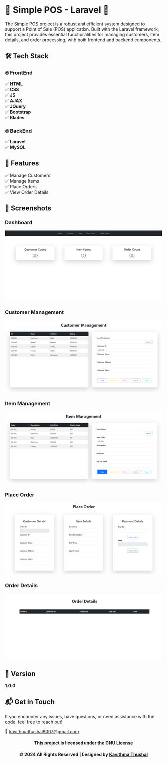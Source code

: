 # 🌟 Simple POS - Laravel 🌟

The Simple POS project is a robust and efficient system designed to support a Point of Sale (POS) application. Built
with the Laravel framework, this project provides essential functionalities for managing customers, item details, and
order processing, with both frontend and backend components.

## 🛠️ Tech Stack

### 🔥 FrontEnd

✅ **HTML**<br/>
✅ **CSS**<br/>
✅ **JS**<br/>
✅ **AJAX**<br/>
✅ **JQuery**<br/>
✅ **Bootstrap**<br/>
✅ **Blades**<br/>

### 🔥 BackEnd

✅ **Laravel**<br/>
✅ **MySQL**<br/>

## 🚀 Features

✅ Manage Customers<br/>
✅ Manage Items<br/>
✅ Place Orders<br/>
✅ View Order Details<br/>

## 📸 Screenshots

### Dashboard

<img src="public/assets/images/ss/dashboard.png">

### Customer Management

<img src="public/assets/images/ss/customer_management.png">

### Item Management

<img src="public/assets/images/ss/item_management.png">

### Place Order

<img src="public/assets/images/ss/place_order.png">

### Order Details

<img src="public/assets/images/ss/order_details.png">

## 📝 Version

**1.0.0**

## 📬 Get in Touch

If you encounter any issues, have questions, or need assistance with the code, feel free to reach out!

📧 [kavithmathushal9007@gmail.com](mailto:kavithmathushal9007@gmail.com)

<div align="center">

#### This project is licensed under the [GNU License](LICENSE)

#### © 2024 All Rights Reserved | Designed by [Kavithma Thushal](https://github.com/Kavithma-Thushal)

</div>

